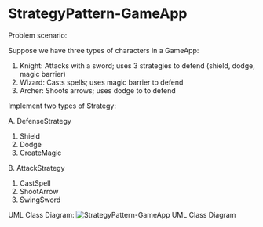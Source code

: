 # StrategyPattern-GameApp

Problem scenario:

Suppose we have three types of characters in a GameApp:
1. Knight: Attacks with a sword; uses 3 strategies to defend (shield, dodge, magic barrier)
2. Wizard: Casts spells; uses magic barrier to defend
3. Archer: Shoots arrows; uses dodge to to defend

Implement two types of Strategy:

A. DefenseStrategy

1. Shield
2. Dodge
3. CreateMagic
   
B. AttackStrategy
1. CastSpell
2. ShootArrow
3. SwingSword

UML Class Diagram:
![StrategyPattern-GameApp UML Class Diagram](https://github.com/user-attachments/assets/61c65882-b5e4-45f9-ab24-4cd92a3e7bd1)
